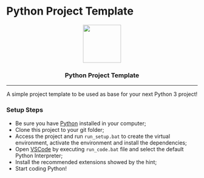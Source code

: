 # Python Project Template

<p align="center">
<img src="https://www.python.org/static/img/python-logo-large.c36dccadd999.png?1576869008" width="100px">
<h3 align="center">Python Project Template</h3>

---

<p align="center">A simple project template to be used as base for your next Python 3 project!</p>
</p>

### Setup Steps
- Be sure you have [Python](https://www.python.org/) installed in your computer;
- Clone this project to your git folder;
- Access the project and run `run_setup.bat` to create the virtual environment, activate the environment and install the dependencies;
- Open [VSCode](https://code.visualstudio.com/) by executing `run_code.bat` file and select the default Python Interpreter;
- Install the recommended extensions showed by the hint;
- Start coding Python!
